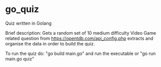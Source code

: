 # go_quiz
Quiz written in Golang

Brief description:
Gets a random set of 10 medium difficulty Video Game related question from https://opentdb.com/api_config.php extracts and organise the data in order to build the quiz.

To run the quiz do:
"go build main.go" and run the executable or "go run main.go quiz"
